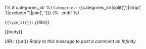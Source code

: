 {% if categories_str %}
`Categories:` {{categories_str|split(',')|strip(' ')|exclude('')|join(', ')}}
{%- endif %}

`{{type_str}}:` *{{title}}*

{{body}}

*URL:* {{url}}
_Reply to this message to post a comment on Infinity._